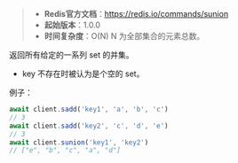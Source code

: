 > - **Redis官方文档**：https://redis.io/commands/sunion
> - **起始版本**：1.0.0
> - **时间复杂度**：O(N) N 为全部集合的元素总数。

返回所有给定的一系列 set 的并集。

- key 不存在时被认为是个空的 set。

例子：

```typescript
await client.sadd('key1', 'a', 'b', 'c')
// 3
await client.sadd('key2', 'c', 'd', 'e')
// 3
await client.sunion('key1', 'key2')
// ["e", "b", "c", "a", "d"]
```

